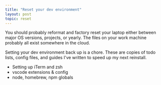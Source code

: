 ```yaml
---
title: "Reset your dev environment"
layout: post
topic: reset
---
```


You should probably reformat and factory reset your laptop either between major OS versions, projects, or yearly. The files on your work machine probably all exist somewhere in the cloud.

Setting your dev environment back up is a chore. These are copies of todo lists, config files, and guides I've written to speed up my next reinstall.

- Setting up iTerm and zsh
- vscode extensions & config
- node, homebrew, npm globals
